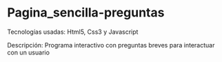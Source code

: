 # Pagina_sencilla-preguntas
Tecnologías usadas: Html5, Css3 y Javascript

Descripción: Programa interactivo con preguntas breves para interactuar con un usuario
